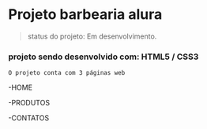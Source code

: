 <h1>Projeto barbearia alura</h1>

> status do projeto: Em desenvolvimento.

<H3> projeto sendo desenvolvido com: HTML5 / CSS3 </H3>

````
O projeto conta com 3 páginas web
````
-HOME 

-PRODUTOS

-CONTATOS
